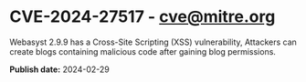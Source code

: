 # CVE-2024-27517 - cve@mitre.org

Webasyst 2.9.9 has a Cross-Site Scripting (XSS) vulnerability, Attackers can create blogs containing malicious code after gaining blog permissions.

**Publish date:** 2024-02-29

